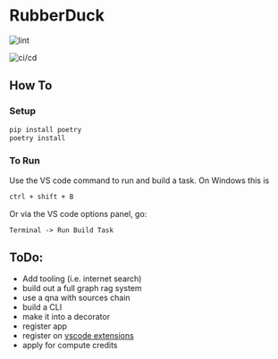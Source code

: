 # RubberDuck


![lint](https://github.com/AEJaspan/LineDebugger/actions/workflows/pylint.yml/badge.svg)

![ci/cd](https://github.com/AEJaspan/LineDebugger/actions/workflows/python-app.yml/badge.svg)


## How To

### Setup

```bash
pip install poetry
poetry install
```
### To Run

Use the VS code command to run and build a task. On Windows this is

```bash
ctrl + shift + B
```

Or via the VS code options panel, go:

```
Terminal -> Run Build Task
```

## ToDo:

* Add tooling (i.e. internet search)
* build out a full graph rag system
* use a qna with sources chain
* build a CLI
* make it into a decorator
* register app
* register on [vscode extensions](https://code.visualstudio.com/api/ux-guidelines/overview)
* apply for compute credits
